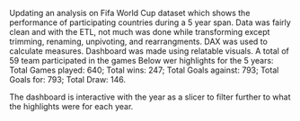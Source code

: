 Updating an analysis on Fifa World Cup dataset which shows the performance of participating countries during a 5 year span. 
Data was fairly clean and with the ETL, not much was done while transforming except trimming, renaming, unpivoting, and rearrangments.
DAX was used to calculate measures.
Dashboard was made using relatable visuals.
A total of 59 team participated in the games
Below wer highlights for the 5 years:
Total Games played: 640;
Total wins: 247;
Total Goals against: 793;
Total Goals for: 793;
Total Draw: 146.


The dashboard is interactive with the year as a slicer to filter further to what the highlights were for each year.

